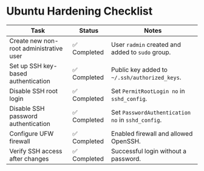 # Ubuntu Hardening Checklist

| Task                                   | Status       | Notes                                             |
| -------------------------------------- | ------------ | ------------------------------------------------- |
| Create new non-root administrative user | ✅ Completed | User `radmin` created and added to `sudo` group.  |
| Set up SSH key-based authentication     | ✅ Completed | Public key added to `~/.ssh/authorized_keys`.     |
| Disable SSH root login                  | ✅ Completed | Set `PermitRootLogin no` in `sshd_config`.        |
| Disable SSH password authentication     | ✅ Completed | Set `PasswordAuthentication no` in `sshd_config`. |
| Configure UFW firewall                  | ✅ Completed | Enabled firewall and allowed OpenSSH.             |
| Verify SSH access after changes         | ✅ Completed | Successful login without a password.              |
